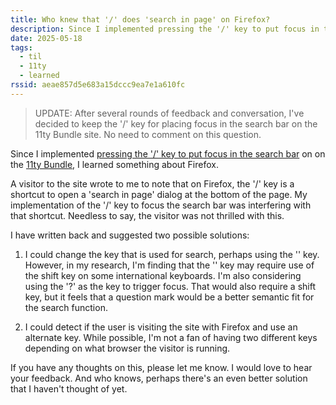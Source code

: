```yaml
---
title: Who knew that '/' does 'search in page' on Firefox?
description: Since I implemented pressing the '/' key to put focus in the search bard on on the 11ty Bundle site, I learned something.
date: 2025-05-18
tags:
  - til
  - 11ty
  - learned
rssid: aeae857d5e683a15dccc9ea7e1a610fc
---
```


> UPDATE: After several rounds of feedback and conversation, I've decided to keep the '/' key for placing focus in the search bar on the 11ty Bundle site. No need to comment on this question.

Since I implemented [pressing the '/' key to put focus in the search bar](/blog/a-keystroke-to-place-focus-in-the-search-box/) on on the [11ty Bundle](https://11tybundle.dev), I learned something about Firefox.

A visitor to the site wrote to me to note that on Firefox, the '/' key is a shortcut to open a 'search in page' dialog at the bottom of the page. My implementation of the '/' key to focus the search bar was interfering with that shortcut. Needless to say, the visitor was not thrilled with this.

I have written back and suggested two possible solutions:

1. I could change the key that is used for search, perhaps using the '\' key. However, in my research, I'm finding that the '\' key may require use of the shift key on some international keyboards. I'm also considering using the '?' as the key to trigger focus. That would also require a shift key, but it feels that a question mark would be a better semantic fit for the search function.

2. I could detect if the user is visiting the site with Firefox and use an alternate key. While possible, I'm not a fan of having two different keys depending on what browser the visitor is running.

If you have any thoughts on this, please let me know. I would love to hear your feedback. And who knows, perhaps there's an even better solution that I haven't thought of yet.

